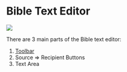 # Bible Text Editor

![](https://lh3.googleusercontent.com/Af-QF1MrkKS7CuRbSj61a6fVPTk5gU2tV4eblBhXBLASB1K0PljGvvlujpeowW3OrgPx4sH-2BbiMvROy5LfoAVgyVDyhCAJEXM-4yJ74CgO4zAZOYOPwzrAegXuR-mpf4oyxwzw)

There are 3 main parts of the Bible text editor:

1. [Toolbar](toolbar.md)
2. Source =&gt; Recipient Buttons
3. Text Area

